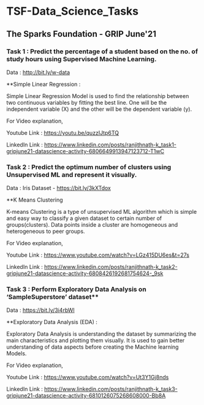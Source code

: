 # TSF-Data_Science_Tasks

## The Sparks Foundation - GRIP June'21

### Task 1 : Predict the percentage of a student based on the no. of study hours using Supervised Machine Learning.

Data : http://bit.ly/w-data

**Simple Linear Regression :

Simple Linear Regression Model is used to find the relationship between two continuous variables by fitting the best line. 
One will be the independent variable (X) and the other will be the dependent variable (y).

For Video explanation,

Youtube Link : https://youtu.be/quzzIJtp6TQ

LinkedIn Link : https://www.linkedin.com/posts/ranjithnath-k_task1-gripjune21-datascience-activity-6806649913947123712-T1wC

### Task 2 : Predict the optimum number of clusters using Unsupervised ML and represent it visually.

Data : Iris Dataset - https://bit.ly/3kXTdox

**K Means Clustering

K-means Clustering is a type of unsupervised ML algorithm which is simple and easy way to classify a given dataset to certain number of groups(clusters). Data points inside a cluster are homogeneous and heterogeneous to peer groups.

For Video explanation,

Youtube Link : https://www.youtube.com/watch?v=LGz415DU6es&t=27s

LinkedIn Link : https://www.linkedin.com/posts/ranjithnath-k_task2-gripjune21-datascience-activity-6808426192681754624-_9sk

### Task 3 : Perform Exploratory Data Analysis on ‘SampleSuperstore’ dataset**

Data : https://bit.ly/3i4rbWl

**Exploratory Data Analysis (EDA) :

Exploratory Data Analysis is understanding the dataset by summarizing the main characteristics and plotting them visually. It is used to gain better understanding of data aspects before creating the Machine learning Models.

For Video explanation,

Youtube Link : https://www.youtube.com/watch?v=Ut3Y1Gj8nds

LinkedIn Link : https://www.linkedin.com/posts/ranjithnath-k_task3-gripjune21-datascience-activity-6810126075268608000-Bb8A
